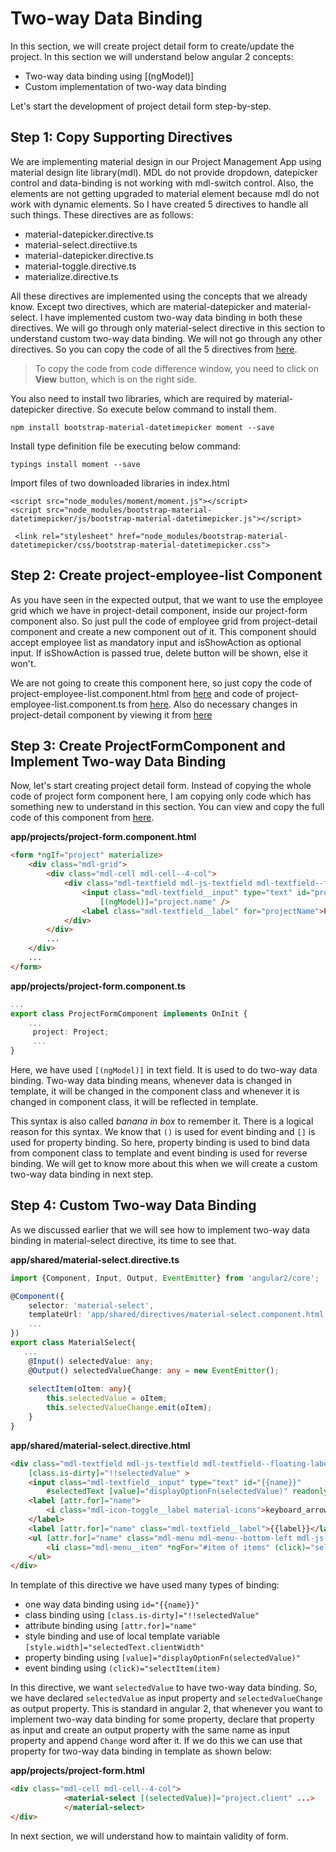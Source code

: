 # Two-way Data Binding
In this section, we will create project detail form to create/update the project. In this section we will understand below angular 2 concepts:
- Two-way data binding using [(ngModel)]
- Custom implementation of two-way data binding

Let's start the development of project detail form step-by-step.

## Step 1: Copy Supporting Directives 
We are implementing material design in our Project Management App using material design lite library(mdl). MDL do not provide dropdown, datepicker control and data-binding is not working with mdl-switch control. Also, the elements are not getting upgraded to material element because mdl do not work with dynamic elements. So I have created 5 directives to handle all such things. These directives are as follows:
- material-datepicker.directive.ts
- material-select.directiive.ts
- material-datepicker.directive.ts
- material-toggle.directive.ts
- materialize.directive.ts

All these directives are implemented using the concepts that we already know. Except two directives, which are material-datepicker and material-select. I have implemented custom two-way data binding in both these directives. We will go through only material-select directive in this section to understand custom two-way data binding. We will not go through any other directives. So you can copy the code of all the 5 directives from [here](https://github.com/shripalsoni04/angular2-tutorial-app/commit/3757a766eca5a15b00e8cd26166f497e3a9cb728). 

> To copy the code from code difference window, you need to click on **View** button, which is on the right side.


You also need to install two libraries, which are required by material-datepicker directive. So execute below command to install them.

```
npm install bootstrap-material-datetimepicker moment --save
```

Install type definition file be executing below command:
```
typings install moment --save
```

Import files of two downloaded libraries in index.html
```
<script src="node_modules/moment/moment.js"></script>
<script src="node_modules/bootstrap-material-datetimepicker/js/bootstrap-material-datetimepicker.js"></script>

 <link rel="stylesheet" href="node_modules/bootstrap-material-datetimepicker/css/bootstrap-material-datetimepicker.css">
```

## Step 2: Create project-employee-list Component
As you have seen in the expected output, that we want to use the employee grid which we have in project-detail component, inside our project-form component also. So just pull the code of employee grid from project-detail component and create a new component out of it. This component should accept employee list as mandatory input and isShowAction as optional input. If isShowAction is passed true, delete button will be shown, else it won't. 

We are not going to create this component here, so just copy the code of project-employee-list.component.html from [here](https://github.com/shripalsoni04/angular2-tutorial-app/commit/67e8f4784e3aad6b48d30e5cd8426a5c8e84e994#diff-493a5c87c945093b361335591e494123R1) and code of project-employee-list.component.ts from [here](https://github.com/shripalsoni04/angular2-tutorial-app/commit/67e8f4784e3aad6b48d30e5cd8426a5c8e84e994#diff-768496bc429b3a14d2e25f3907415327R1). Also do necessary changes in project-detail component by viewing it from [here](https://github.com/shripalsoni04/angular2-tutorial-app/commit/67e8f4784e3aad6b48d30e5cd8426a5c8e84e994#diff-ac3833064a5db953b135ee63976d0bdeR5)

## Step 3: Create ProjectFormComponent and Implement Two-way Data Binding
Now, let's start creating project detail form.  Instead of copying the whole code of project form component here, I am copying only code which has something new to understand in this section. You can view and copy the full code of this component from [here](https://github.com/shripalsoni04/angular2-tutorial-app/commit/67e8f4784e3aad6b48d30e5cd8426a5c8e84e994#diff-8e7393b945d232650494a10d75dba6feR1).

**app/projects/project-form.component.html**
```html
<form *ngIf="project" materialize>
    <div class="mdl-grid">
        <div class="mdl-cell mdl-cell--4-col">
            <div class="mdl-textfield mdl-js-textfield mdl-textfield--floating-label">
                <input class="mdl-textfield__input" type="text" id="projectName" 
                    [(ngModel)]="project.name" />
                <label class="mdl-textfield__label" for="projectName">Project Name</label>
            </div>
        </div>
        ...
    </div>
    ...
</form>
```

**app/projects/project-form.component.ts**
```typescript
...
export class ProjectFormComponent implements OnInit {
    ...
     project: Project;
     ...
}
```
Here, we have used `[(ngModel)]` in text field. It is used to do two-way data binding. Two-way data binding means, whenever data is changed in template, it will be changed in the component class and whenever it is changed in component class, it will be reflected in template.

This syntax is also called *banana in box* to remember it. There is a logical reason for this syntax. We know that `()` is used for event binding and `[]` is used for property binding. So here, property binding is used to bind data from component class to template and event binding is used for reverse binding. We will get to know more about this when we will create a custom two-way data binding in next step.

## Step 4: Custom Two-way Data Binding
As we discussed earlier that we will see how to implement two-way data binding in material-select directive, its time to see that.

**app/shared/material-select.directive.ts**
```typescript
import {Component, Input, Output, EventEmitter} from 'angular2/core';

@Component({
    selector: 'material-select',
    templateUrl: 'app/shared/directives/material-select.component.html',
    ...
})
export class MaterialSelect{
   ...
    @Input() selectedValue: any;
    @Output() selectedValueChange: any = new EventEmitter();
    
    selectItem(oItem: any){
        this.selectedValue = oItem;
        this.selectedValueChange.emit(oItem);
    }
}
```

**app/shared/material-select.directive.html**
```html
<div class="mdl-textfield mdl-js-textfield mdl-textfield--floating-label" 
    [class.is-dirty]="!!selectedValue" >
    <input class="mdl-textfield__input" type="text" id="{{name}}" 
        #selectedText [value]="displayOptionFn(selectedValue)" readonly tabIndex="-1">
    <label [attr.for]="name">
        <i class="mdl-icon-toggle__label material-icons">keyboard_arrow_down</i>
    </label>
    <label [attr.for]="name" class="mdl-textfield__label">{{label}}</label>
    <ul [attr.for]="name" class="mdl-menu mdl-menu--bottom-left mdl-js-menu">
        <li class="mdl-menu__item" *ngFor="#item of items" (click)="selectItem(item)" [style.width]="selectedText.clientWidth">...</li>
    </ul>
</div>
```

In template of this directive we have used many types of binding:
- one way data binding using `id="{{name}}"`
- class binding using `[class.is-dirty]="!!selectedValue"`
- attribute binding using `[attr.for]="name"`
- style binding and use of local template variable `[style.width]="selectedText.clientWidth"`
- property binding using `[value]="displayOptionFn(selectedValue)"`
- event binding using `(click)="selectItem(item)`

In this directive, we want `selectedValue` to have two-way data binding. So, we have declared `selectedValue` as input property and `selectedValueChange` as output property. This is standard in angular 2, that whenever you want to implement two-way data binding for some property, declare that property as input and create an output property with the same name as input property and append `Change` word after it. If we do this we can use that property for two-way data binding in template as shown below:

**app/projects/project-form.html**
```html
<div class="mdl-cell mdl-cell--4-col">
            <material-select [(selectedValue)]="project.client" ...>
            </material-select>
</div>
```

In next section, we will understand how to maintain validity of form.